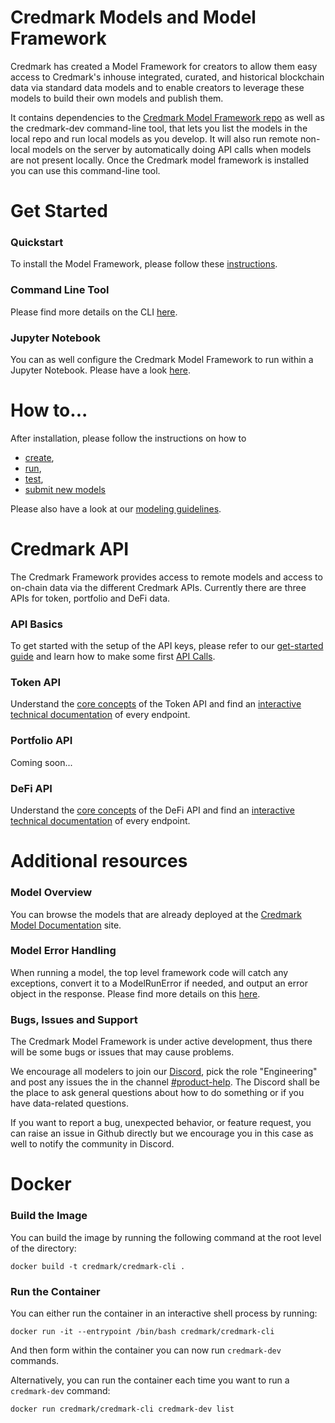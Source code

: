 # Credmark Models and Model Framework

Credmark has created a Model Framework for creators to allow them easy access to Credmark's inhouse integrated, curated, and historical blockchain data via standard data models and to enable creators to leverage these models to build their own models and publish them.

It contains dependencies to the [Credmark Model Framework repo](https://github.com/credmark/credmark-model-framework-py) as well as the credmark-dev command-line tool, that lets you list the models in the local repo and run local models as you develop. It will also run remote non-local models on the server by automatically doing API calls when models are not present locally. Once the Credmark model framework is installed you can use this command-line tool.

# Get Started
### Quickstart
To install the Model Framework, please follow these [instructions](https://docs.credmark.com/cmf-model-guide/getting-started/installation-and-setup).

### Command Line Tool
Please find more details on the CLI [here](https://developer-docs.credmark.com/en/latest/credmark_dev.html).

### Jupyter Notebook
You can as well configure the Credmark Model Framework to run within a Jupyter Notebook. Please have a look [here](https://docs.credmark.com/cmf-model-guide/getting-started/setup-of-jupyter-notebook).

# How to...
After installation, please follow the instructions on how to
- [create](https://docs.credmark.com/cmf-model-guide/how-to-build-a-model/create-the-model-skeleton),
- [run](https://docs.credmark.com/cmf-model-guide/how-to-build-a-model/create-the-output-and-run-the-model),
- [test](https://docs.credmark.com/cmf-model-guide/testing/unit-tests),
- [submit new models](https://docs.credmark.com/cmf-model-guide/how-to-submit-a-model/model-submission-process)

Please also have a look at our [modeling guidelines](https://docs.credmark.com/cmf-model-guide/model-guidelines/the-good-model-checklist).

# Credmark API
The Credmark Framework provides access to remote models and access to on-chain data via the different Credmark APIs. Currently there are three APIs for token, portfolio and DeFi data.

### API Basics
To get started with the setup of the API keys, please refer to our [get-started guide](https://docs.credmark.com/api-how-to-guide/account-setup/initial-sign-up) and learn how to make some first [API Calls](https://docs.credmark.com/api-how-to-guide/make-an-api-call/request).

### Token API
Understand the [core concepts](https://docs.credmark.com/token-api-concepts/basics/introduction) of the Token API and find an [interactive technical documentation](https://gateway.credmark.com/api/#/Token%20API) of every endpoint.

### Portfolio API
Coming soon...

### DeFi API
Understand the [core concepts](https://docs.credmark.com/defi-api-concepts/basics/introduction) of the DeFi API and find an [interactive technical documentation](https://gateway.credmark.com/api/#/DeFi%20API) of every endpoint.

# Additional resources

### Model Overview
You can browse the models that are already deployed at the [Credmark Model Documentation](https://gateway.credmark.com/model-docs) site.

### Model Error Handling
When running a model, the top level framework code will catch any exceptions, convert it to a ModelRunError if needed, and output an error object in the response. Please find more details on this [here](https://developer-docs.credmark.com/en/latest/errors.html#).

### Bugs, Issues and Support
The Credmark Model Framework is under active development, thus there will be some bugs or issues that may cause problems.

We encourage all modelers to join our [Discord](https://discord.com/invite/3dSfMqP3d4), pick the role "Engineering" and post any issues the in the channel [#product-help](https://discord.com/channels/827615638540910622/965655586513485835). The Discord shall be the place to ask general questions about how to do something or if you have data-related questions.

If you want to report a bug, unexpected behavior, or feature request, you can raise an issue in Github directly but we encourage you in this case as well to notify the community in Discord.

# Docker

### Build the Image

You can build the image by running the following command at the root level of the directory:

```{bash}
docker build -t credmark/credmark-cli .
```

### Run the Container

You can either run the container in an interactive shell process by running:

```{bash}
docker run -it --entrypoint /bin/bash credmark/credmark-cli
```

And then form within the container you can now run `credmark-dev` commands.

Alternatively, you can run the container each time you want to run a `credmark-dev` command:

```{bash}
docker run credmark/credmark-cli credmark-dev list
```
